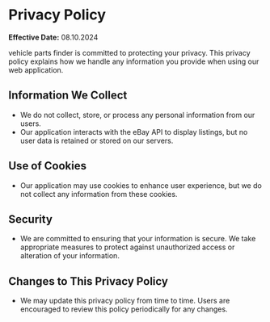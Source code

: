 # Privacy Policy

**Effective Date:** 08.10.2024

vehicle parts finder is committed to protecting your privacy. This privacy policy explains how we handle any information you provide when using our web application.

## Information We Collect

- We do not collect, store, or process any personal information from our users. 
- Our application interacts with the eBay API to display listings, but no user data is retained or stored on our servers.

## Use of Cookies

- Our application may use cookies to enhance user experience, but we do not collect any information from these cookies.

## Security

- We are committed to ensuring that your information is secure. We take appropriate measures to protect against unauthorized access or alteration of your information.

## Changes to This Privacy Policy

- We may update this privacy policy from time to time. Users are encouraged to review this policy periodically for any changes.


